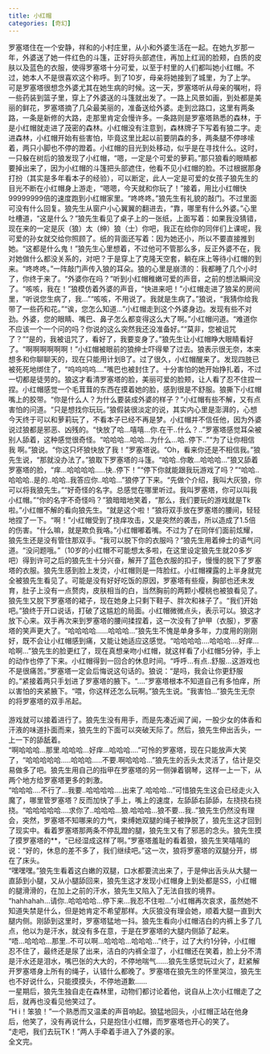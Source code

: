 ```yaml
---
title: 小红帽
categories: [奇幻]
---
```


罗塞塔住在一个安静，祥和的小村庄里，从小和外婆生活在一起。在她九岁那一年，外婆送了她一件红色的斗篷，正好将头部遮住，再加上红润的脸颊，白质的皮肤以及蓝色的衣服，使得罗塞塔十分可爱，以至于村里的人们都叫她小红帽。不过，她本人不是很喜欢这个称呼。到了10岁，母亲将她接到了城里，为了上学。可是罗塞塔很想念外婆尤其在她生病的时候。这一天，罗塞塔听从母亲的嘱咐，将一些药装到篮子里，穿上了外婆送的斗篷就出发了。一路上风景如画，到处都是美丽的鲜花，罗塞塔摘了几朵最美丽的，准备送给外婆。走到岔路口，这里有两条路，一条是新修的大路，走那里肯定会慢许多。一条路则是罗塞塔熟悉的森林，于是小红帽就走进了茂密的森林。小红帽没有注意到，森林牌子下写着有狼二字。走进森林，小红帽开始有些害怕，毕竟这里比起以前要阴森的多，两条腿不停哆嗦着，两只小脚也不停的蹬着。小红帽的目光到处移动，似乎是在寻找什么。这时，一只躲在树后的狼发现了小红帽，“嗯，一定是个可爱的萝莉。”那只狼看的眼睛都要掉出来了，因为小红帽的斗篷把头部遮住，他看不见小红帽的脸。不过根据那身打扮（其实是多年看本子的经验），可以断定，此人一定是可爱的女孩子狼先生的目光不断在小红帽身上游走，“嗯嗯，今天就和你玩了！”接着，用比小红帽快99999999倍的速度跑到小红帽家里。“咚咚咚。”狼先生有礼貌的敲门。不过里面可没有什么回复。狼先生从窗户小心翼翼的翻进去，“靠，哪里有什么外婆。”心里吐槽道，“这是什么？”狼先生看见了桌子上的一张纸，上面写着：如果我没猜错，现在来的一定是灰（狼）太（绅）狼（士）你吧，我正在给你的同伴们上课呢，我可爱的孙女就交给你照顾了。纸的背面还写着：因为她还小，所以不要直接推到她。“这都是什么鬼！”狼先生心里想着，不过他可不管那么多，反正外婆不在，我对她做什么都没关系的，对吧？于是穿上了克隆天空套，躺在床上等待小红帽的到来。“咚咚咚。”一阵敲门声传入狼的耳朵。狼的心里是崩溃的：我都睡了几个小时了，你终于来了。“外婆你在吗？”听到小红帽稚嫩可爱的声音，之前的想法瞬间没了。“咳咳，我在！”狼模仿着外婆的声音，“快进来吧！”小红帽走进了狼呆的房间里，“听说您生病了，我…”“咳咳，不用说了。我就是生病了。”狼说，“我猜你给我带了一些药和花。”“诶，您怎么知道…”小红帽走到这个外婆身边。发现有些不对劲。外婆，您的眼睛、嘴巴、鼻子怎么都变得这么大了啊。”小红帽问道。“难道你不应该一个一个问的吗？你说的这么突然我还没准备好。”“莫非，您被诅咒了？”“是的，我被诅咒了，看好了，我要变身了。”狼先生让小红帽睁大眼睛看好了。“啊啊啊啊啊啊！”小红帽被眼前的狼绅士吓得晕了过去。狼表示很无奈，本来想多和你聊聊天的，现在只能用计划B了。过了很久，小红帽醒来了。发现四肢已被死死地绑住了，“呜呜呜呜…\.”嘴巴也被封住了。十分害怕的她开始挣扎着，不过一切都是徒劳的。狼这才看清罗塞塔的脸，美丽可爱的脸颊，让人看了忍不住捏一捏。小红帽感觉一个毛茸茸的东西在摸着她的脸，感到很是不舒服。狼撕下小红帽嘴上的胶带。“你是什么人？为什么要装成外婆的样子？”小红帽有些不解，又有点害怕的问道。“只是想找你玩玩。”狼假装很淡定的说，其实内心里是澎湃的，心想今天终于可以和萝莉玩了，不看本子已经不再是梦。小红帽并不信任他，因为外婆说过狼都是邪恶、凶残的。“快放了哈…嘻嘻…你\.在干\.\.什么？\.\.”罗塞塔感觉耳朵被别人舔着，这种感觉很奇怪。“哈哈哈…哈哈…为什么…哈\.\.停下\.\.”“为了让你相信我 啊。”狼说。“你这只坏狼快放了我！”罗塞塔说。“Oh，看来你还是不相信我。”狼先生说，“那就没办法了。”狼取下罗塞塔的斗篷。“哈哈\.\.你敢…哈哈哈…”狼又舔着罗塞塔的脸，“痒…哈哈哈哈…\.\.快\.\.停下！”“停下你就能跟我玩游戏了吗？”“哈哈\.\.哈哈哈\.\.是的\.\.哈哈\.\.我答应你\.\.哈哈…”狼停了下来。“先做个介绍，我叫大灰狼，你可以将我狼先生。”“好奇怪的名字。总感觉在哪里听过。我叫罗塞塔，你可以叫我小红帽。”“你的名字不奇怪吗？”狼暗暗地笑着，“那么，我们要玩的游戏就是Tk啦。”小红帽不解的看向狼先生。“就是这个啦！”狼将双手放在罗塞塔的腰间，轻轻地捏了一下。“啊！”小红帽受到了挠痒攻击，又是突然的袭击，所以造成了1\.5倍的伤害。“什么嘛，就是欺负我咯。”小红帽嘟着嘴。不过为了在同伴们面前炫耀，狼先生还是没有管住那双手。“我可以脱下你的衣服吗？”狼先生用着绅士的语气问道。“没问题哦。”（10岁的小红帽不可能想太多啦，在这里设定狼先生就20多岁吧）得到许可之后的狼先生十分兴奋，解开了蓝色衣服的扣子，慢慢的脱下了罗塞塔的衣服。狼先生感到脸上发烫，小红帽则是一阵脸红。小红帽裸露的上半身就完全被狼先生看见了。可能是没有好好吃饭的原因，罗塞塔有些瘦，胸部也还未发育，肚子上没有一点赘肉，皮肤相当的白，当然胸前的两颗小樱桃也被狼看见了。狼先生又脱下罗塞塔的裙子，现在她身上只剩下鞋子、胖次和袜子了。“我们开始吧。”狼终于开口说话，打破了这尴尬的局面。小红帽微微点头，表示可以。狼这才放下心来。双手再次来到罗塞塔的腰间揉捏着，这一次没有了护甲（衣服），罗塞塔的笑声更大了。“哈哈哈哈……哈哈哈…”狼先生不愧是单身多年，力度用的刚刚好，既不会让小红帽感到痛，又能让她适应这感觉。“哈哈哈哈…\.哈哈哈…\.好痒…哈啊…”狼先生的脸更红了，现在真想亲吻小红帽，就这样看了小红帽5分钟，手上的动作也停了下来。小红帽得到一回合的休息时间。“呼呼…有点\.\.舒服…这游戏也不是很痛苦。”罗塞塔一定会后悔说这句话的。狼说：“是吗，我会让你更舒服的。”紧接着两只手划进了罗塞塔的腋下。“…\.”罗塞塔根本不知道自己有多怕痒，所以害怕的夹紧腋下。“喂，你这样还怎么玩啊。”狼先生说。“我害怕…”狼先生无奈的将罗塞塔的双手吊起。<br><br>游戏就可以接着进行了。狼先生没有用手，而是先凑近闻了闻，一股少女的体香和汗液的味道扑面而来，狼先生的下面可以突破天际了。然后，狼先生伸出舌头，一上一下的舔舐着。<br>“啊哈哈哈…那里\.哈哈哈…好痒…哈哈哈…\.”可怜的罗塞塔，现在只能放声大笑了，“哈哈哈哈哈…\.\.哈哈哈…\.\.不要\.啊哈哈哈…”狼先生的舌头太灵活了，估计是交易做多了吧。狼先生用自己的指甲在罗塞塔的另一侧弹着钢琴，这样一上一下，从两个地方给罗塞塔更多的刺激。<br>“哈哈哈…\.不行了…我要\.\.哈哈哈哈…\.出来了\.哈哈哈…”可惜狼先生这会已经走火入魔了，哪里管罗塞塔？反而加快了手上，嘴上的速度，左舔舔右舔舔，左挠挠右挠挠。“哈哈哈哈哈…\.求你了\.\.哈哈哈…狼\.哈哈哈…狼不要…我\.\.”狼先生仍然没有理会，突然，罗塞塔不知哪来的力气，束缚她双腿的绳子被挣脱了，狼先生这才回到了现实中。看着罗塞塔那两条不停乱蹬的腿，狼先生又有了邪恶的念头。狼先生摸了摸罗塞塔的\*\*，“已经湿成这样了啊。”罗塞塔羞耻的看着狼，狼先生笑嘻嘻的说：“好的，休息的差不多了，我们继续吧。”这一次，狼将罗塞塔的双腿分开，绑在了床头。<br>“嘿嘿嘿。”狼先生看着这白嫩的双腿，口水都要流出来了，于是伸出舌头从大腿一直舔到小腿，又从小腿舔回来，狼先生这才发现小红帽身上到处都是SS，小红帽的腿滑滑的，在加上之前的汗水，狼先生又陷入了无法自拔的境界。<br>“hahhahah…请你\.\.哈哈哈哈…停下来…我忍不住啦…”小红帽再次哀求，虽然她不知道失禁是什么，但是她肯定不希望那样。大灰狼没有理会她，顺着大腿一直到大腿内侧。刚舔到这里时，罗塞塔猛地一抖。狼先生看向小红帽洁白的内裤上多了几点，他以为是汗水，就没有多在意，于是在罗塞塔的大腿内侧舔了起来。<br>“唔…哈哈哈…那里\.\.不可以啊…哈哈哈…哈哈哈…”终于，过了大约1分钟，小红帽忍不住了，最终还是尿了出来，洁白的内裤全湿了，小红帽还在笑着，脸上分不清是汗水还是泪水，嘴巴张的大大的，不停地喘气……狼先生感觉玩过火了，赶紧解开罗塞塔身上所有的绳子，认错什么都晚了。罗塞塔在狼先生的怀里哭泣，狼先生也不好说什么，只能摸摸头，不停地道歉……<br>一星期后，狼先生独自走在森林里，动物们都讨论着他，说自从上次小红帽走了之后，就再也没看见他笑过了。<br>“H i！笨狼！”一个熟悉而又温柔的声音响起。狼猛地回头，小红帽正站在他身后，他笑了，没有再说什么，只是抱住小红帽，而罗塞塔也开心的笑了。<br>“走吧，我们去玩TK！”两人手牵着手进入了外婆的家。<br>全文完。